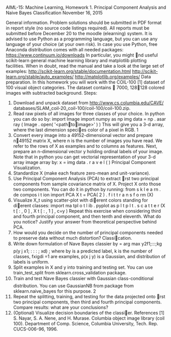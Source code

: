 AIML-15: Machine Learning, Homework 1.
Principal Component Analysis and Naive Bayes Classification
November 16, 2015

General information. Problem solutions should be submitted in PDF format
in report style (no source code listings required). All reports must be
submitted before December 20 to the moodle (elearning) system. It is advised
to use Python as a programming language, but you can use any language of your
choice (at your own risk). In case you use Python, free Anaconda distribution
comes with all needed packages:
https://www.continuum.io/downloads
In particular, you might nd useful scikit-learn general machine learning
library and matplotlib plotting facilities. When in doubt, read the manual
and take a look at the large set of examples:
http://scikit-learn.org/stable/documentation.html
http://scikit-learn.org/stable/auto_examples/
http://matplotlib.org/examples/
Data preparation. In this homework you will work with the COIL-100 [1]
dataset of 100 visual object categories. The dataset contains  7000, 128128
colored images with subtracted background. Steps:
1. Download and unpack dataset from http://www.cs.columbia.edu/CAVE/
databases/SLAM_coil-20_coil-100/coil-100/coil-100.zip.
2. Read raw pixels of all images for three classes of your choice. In python
you can do so by:
import Image
import numpy as np
img data = np . asar ray ( Image . open( '<path􀀀to􀀀image>' ) )
This will give you a 3-d array, where the last dimension species color of
a pixel in RGB.
1
3. Convert every image into a 49152-dimensional vector and prepare n49152
matrix X, where n is the number of images you have read. We refer to
the rows of X as examples and to columns as features. Next, prepare an
n-dimensional vector y holding ordinal labels of your image.
Note that in python you can get vectorial representation of your 3-d array
image array by:
x = img data . r a v e l ( )
Principal Component Visualization.
1. Standardize X (make each feature zero-mean and unit-variance).
2. Use Principal Component Analysis (PCA) to extract rst two principal
components from sample covariance matrix of X. Project X onto those
two components. You can do it in python by running:
from s k l e a rn . de compos i t ion import PCA
X t = PCA( 2 ) . f i t t r a n s f o rm (X)
3. Visualize X_t using scatter-plot with dierent colors standing for dierent
classes:
import ma tpl o t l ib . pyplot as p l t
p l t . s c a t t e r (X t [ : , 0 ] , X t [ : , 1 ] , c=y )
Repeat this exercise when considering third and fourth principal component,
and then tenth and eleventh. What do you notice? Justify your
answer from theoretical perspective behind PCA.
4. How would you decide on the number of principal components needed to
preserve data without much distortion?
Classication.
1. Write down formulation of Nave Bayes classier
by = arg max
y2f1;:::;kg
p(y j x1; : : : ; xd) ;
where by is a predicted label, k is the number of classes, fxigdi
=1 are examples,
p(x j y) is a Gaussian, and distribution of labels is uniform.
2. Split examples in X and y into training and testing set. You can use
train_test_split from sklearn.cross_validation package.
3. Train and test Nave Bayes classier with Gaussian class-conditional distribution.
You can use GaussianNB from package from sklearn.naive_bayes
for this purpose.
2
4. Repeat the splitting, training, and testing for the data projected onto rst
two principal components, then third and fourth principal components.
Compare results: what are your conclusions?
5. (Optional) Visualize decision boundaries of the classier.
References
[1] S. Nayar, S. A. Nene, and H. Murase. Columbia object image library
(coil 100). Department of Comp. Science, Columbia University, Tech. Rep.
CUCS-006-96, 1996.
